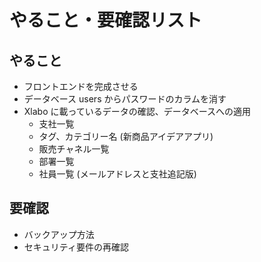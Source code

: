 # やること・要確認リスト

## やること

- フロントエンドを完成させる
- データベース users からパスワードのカラムを消す
- Xlabo に載っているデータの確認、データベースへの適用
  - 支社一覧
  - タグ、カテゴリー名 (新商品アイデアアプリ)
  - 販売チャネル一覧
  - 部署一覧
  - 社員一覧 (メールアドレスと支社追記版)

## 要確認

- バックアップ方法
- セキュリティ要件の再確認
